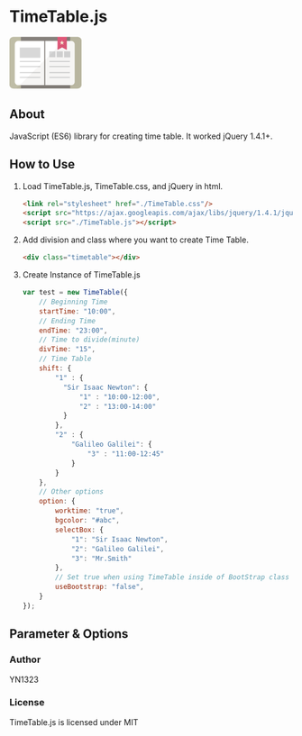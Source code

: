 # TimeTable.js
![NOTE_ICON](img/note.png)
## About
JavaScript (ES6) library for creating time table.
It worked jQuery 1.4.1+. 

## How to Use
   1. Load TimeTable.js, TimeTable.css, and jQuery in html.
      ```html
      <link rel="stylesheet" href="./TimeTable.css"/>
      <script src="https://ajax.googleapis.com/ajax/libs/jquery/1.4.1/jquery.min.js"></script>
      <script src="./TimeTable.js"></script>
      ```
   1. Add division and class where you want to create Time Table.
      ```html
      <div class="timetable"></div>
      ```
   1. Create Instance of TimeTable.js
      ```js
      var test = new TimeTable({
          // Beginning Time
          startTime: "10:00",
          // Ending Time
          endTime: "23:00",
          // Time to divide(minute)
          divTime: "15",
          // Time Table
          shift: {
              "1" : {
                "Sir Isaac Newton": {
                    "1" : "10:00-12:00",
                    "2" : "13:00-14:00"
                }
              },
              "2" : {
                  "Galileo Galilei": {
                      "3" : "11:00-12:45"
                  }
              }
          },
          // Other options
          option: {
              worktime: "true",
              bgcolor: "#abc",
              selectBox: {
                  "1": "Sir Isaac Newton",
                  "2": "Galileo Galilei",
                  "3": "Mr.Smith"
              },
              // Set true when using TimeTable inside of BootStrap class row
              useBootstrap: "false",
          }
      });
      ```
## Parameter & Options

### Author
YN1323

### License
TimeTable.js is licensed under MIT